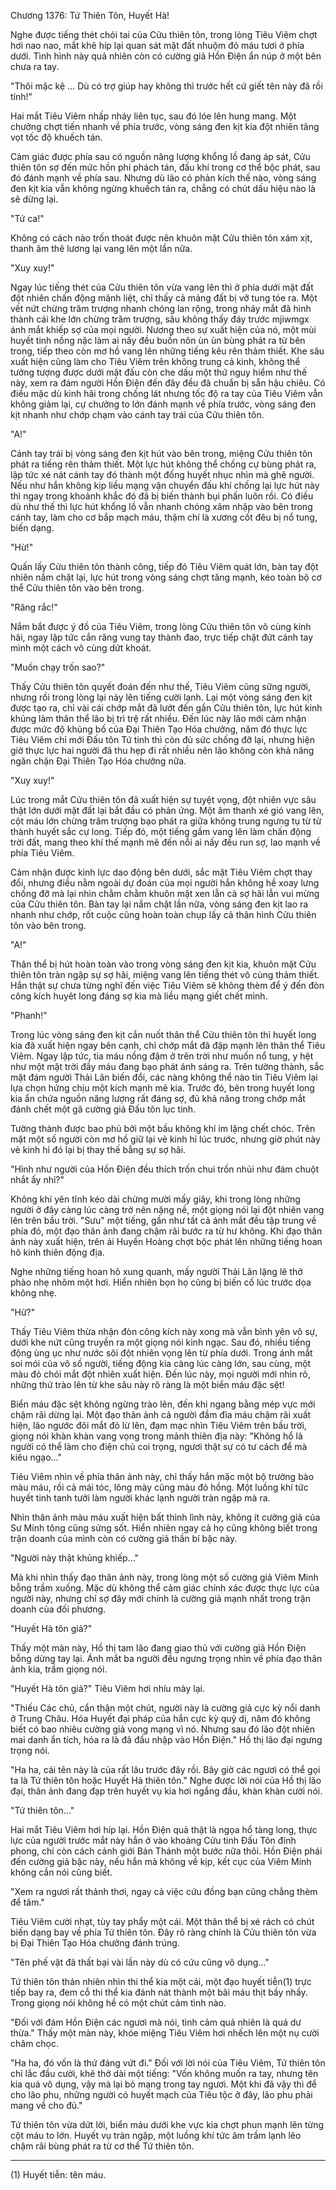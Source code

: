 




Chương 1376: Tứ Thiên Tôn, Huyết Hà!


Nghe được tiếng thét chói tai của Cửu thiên tôn, trong lòng Tiêu Viêm chợt hơi nao nao, mắt khẽ híp lại quan sát mặt đất nhuộm đỏ máu tươi ở phía dưới. Tình hình này quả nhiên còn có cường giả Hồn Điện ẩn núp ở một bên chưa ra tay.

"Thôi mặc kệ … Dù có trợ giúp hay không thì trước hết cứ giết tên này đã rồi tính!"

Hai mắt Tiêu Viêm nhấp nháy liên tục, sau đó lóe lên hung mang. Một chưởng chợt tiến nhanh về phía trước, vòng sáng đen kịt kia đột nhiên tăng vọt tốc độ khuếch tán.

Cảm giác được phía sau có nguồn năng lượng khổng lồ đang áp sát, Cửu thiên tôn sợ đến mức hồn phi phách tán, đấu khí trong cơ thể bộc phát, sau đó đánh mạnh về phía sau. Nhưng dù lão có phản kích thế nào, vòng sáng đen kịt kia vẫn không ngừng khuếch tán ra, chẳng có chút dấu hiệu nào là sẽ dừng lại.

"Tứ ca!"

Không có cách nào trốn thoát được nên khuôn mặt Cửu thiên tôn xám xịt, thanh âm thê lương lại vang lên một lần nữa.

"Xuy xuy!"

Ngay lúc tiếng thét của Cửu thiên tôn vừa vang lên thì ở phía dưới mặt đất đột nhiên chấn động mãnh liệt, chỉ thấy cả mảng đất bị vỡ tung tóe ra. Một vết nứt chừng trăm trượng nhanh chóng lan rộng, trong nháy mắt đã hình thành cái khe lớn chừng trăm trượng, sâu không thấy đáy trước mjiwmgx ánh mắt khiếp sợ của mọi người. Nương theo sự xuất hiện của nó, một mùi huyết tinh nồng nặc làm ai nấy đều buồn nôn ùn ùn bùng phát ra từ bên trong, tiếp theo còn mơ hồ vang lên những tiếng kêu rên thảm thiết. Khe sâu xuất hiện cũng làm cho Tiêu Viêm trên không trung cả kinh, không thể tưởng tượng được dưới mặt đấu còn che dấu một thứ nguy hiểm như thế này, xem ra đám người Hồn Điện đến đây đều đã chuẩn bị sẵn hậu chiêu. Có điều mặc dù kinh hãi trong chống lát nhưng tốc độ ra tay của Tiêu Viêm vẫn không giảm lại, cự chưởng to lớn đánh mạnh về phía trước, vòng sáng đen kịt nhanh như chớp chạm vào cánh tay trái của Cửu thiên tôn.

"A!"

Cánh tay trái bị vòng sáng đen kịt hút vào bên trong, miệng Cửu thiên tôn phát ra tiếng rên thảm thiết. Một lực hút không thể chống cự bùng phát ra, lập tức xé nát cánh tay đó thành một đống huyết nhục nhìn mà ghê người. Nếu như hắn không kịp liều mạng vận chuyển đấu khí chống lại lực hút này thì ngay trong khoảnh khắc đó đã bị biến thành bụi phấn luôn rồi. Có điều dù như thế thì lực hút khổng lồ vẫn nhanh chóng xâm nhập vào bên trong cánh tay, làm cho cơ bắp mạch máu, thậm chí là xương cốt đêu bị nổ tung, biến dạng.

"Hừ!"

Quấn lấy Cửu thiên tôn thành công, tiếp đó Tiêu Viêm quát lớn, bàn tay đột nhiên nắm chặt lại, lực hút trong vòng sáng chợt tăng mạnh, kéo toàn bộ cơ thể Cửu thiên tôn vào bên trong.

"Răng rắc!"

Nắm bắt được ý đồ của Tiêu Viêm, trong lòng Cửu thiên tôn vô cùng kinh hãi, ngay lập tức cắn răng vung tay thành đao, trực tiếp chặt đứt cánh tay mình một cách vô cùng dứt khoát.

"Muốn chạy trốn sao?"

Thấy Cửu thiên tôn quyết đoán đến như thế, Tiêu Viêm cũng sững người, nhưng rồi trong lòng lại nảy lên tiếng cười lạnh. Lại một vòng sáng đen kịt được tạo ra, chỉ vài cái chớp mắt đã lướt đến gần Cửu thiên tôn, lực hút kinh khủng làm thân thể lão bị trì trệ rất nhiều. Đến lúc này lão mới cảm nhận được mức độ khủng bố của Đại Thiên Tạo Hóa chưởng, năm đó thực lực Tiêu Viêm chỉ mới Đấu tôn Tứ tinh thì còn đủ sức chống đỡ lại, nhưng hiện giờ thực lực hai người đã thu hẹp đi rất nhiều nên lão không còn khả năng ngăn chặn Đại Thiên Tạo Hóa chưởng nữa.

"Xuy xuy!"

Lúc trong mắt Cửu thiên tôn đã xuất hiện sự tuyệt vọng, đột nhiên vực sâu thật lớn dưới mặt đất lại bắt đầu có phản ứng. Một âm thanh xé gió vang lên, cột máu lớn chừng trăm trượng bạo phát ra giữa không trung ngưng tụ từ từ thành huyết sắc cự long. Tiếp đó, một tiếng gầm vang lên làm chấn động trời đất, mang theo khí thế mạnh mẽ đến nỗi ai nấy đều run sợ, lao mạnh về phía Tiêu Viêm.

Cảm nhận được kình lực dao động bên dưới, sắc mặt Tiêu Viêm chợt thay đổi, nhưng điều nằm ngoài dự đoán của mọi người hắn không hề xoay lưng chống đỡ mà lại nhìn chằm chằm khuôn mặt xen lẫn cả sợ hãi lẫn vui mừng của Cửu thiên tôn. Bàn tay lại nắm chặt lần nữa, vòng sáng đen kịt lao ra nhanh như chớp, rốt cuộc cũng hoàn toàn chụp lấy cả thân hình Cửu thiên tôn vào bên trong.

"A!"

Thân thể bị hút hoàn toàn vào trong vòng sáng đen kịt kia, khuôn mặt Cửu thiên tôn tràn ngập sự sợ hãi, miệng vang lên tiếng thét vô cùng thảm thiết. Hắn thật sự chưa từng nghĩ đến việc Tiêu Viêm sẽ không thèm để ý đến đòn công kích huyêt long đáng sợ kia mà liều mạng giết chết mình.

"Phanh!"

Trong lúc vòng sáng đen kịt cắn nuốt thân thể Cửu thiên tôn thì huyết long kia đã xuất hiện ngay bên cạnh, chỉ chớp mắt đã đập mạnh lên thân thể Tiêu Viêm. Ngay lập tức, tia máu nồng đậm ở trên trời như muốn nổ tung, y hệt như một mặt trời đầy máu đang bạo phát ánh sáng ra. Trên tường thành, sắc mặt đám người Thải Lân biến đổi, các nàng không thể nào tin Tiêu Viêm lại lựa chọn hứng chịu một kích mạnh mẽ kia. Trước đó, bên trong huyết long kia ẩn chứa nguồn năng lượng rất đáng sợ, đủ khả năng trong chớp mắt đánh chết một gã cường giả Đấu tôn lục tinh.

Tường thành được bao phủ bởi một bầu không khí im lặng chết chóc. Trên mặt một số người còn mơ hồ giữ lại vẻ kinh hỉ lúc trước, nhưng giờ phút này vẻ kinh hỉ đó lại bị thay thế bằng sự sợ hãi.

"Hình như người của Hồn Điện đều thích trốn chui trốn nhủi như đám chuột nhắt ấy nhỉ?"

Không khí yên tĩnh kéo dài chừng mười mấy giây, khi trong lòng những người ở đây càng lúc càng trở nên nặng nề, một giọng nói lại đột nhiên vang lên trên bầu trời. "Sưu" một tiếng, gần như tất cả ánh mắt đều tập trung về phía đó, một đạo thân ảnh đang chậm rãi bước ra từ hư không. Khi đạo thân ảnh này xuất hiện, trên ải Huyền Hoàng chợt bộc phát lên những tiếng hoan hô kinh thiên động địa.

Nghe những tiếng hoan hô xung quanh, mấy người Thải Lân lặng lẽ thở phào nhẹ nhõm một hơi. Hiển nhiên bọn họ cũng bị biến cố lúc trước dọa không nhẹ.

"Hử?"

Thấy Tiêu Viêm thừa nhận đòn công kích này xong mà vẫn bình yên vô sự, dưới khe nứt cũng truyền ra một giọng nói kinh ngạc. Sau đó, nhiều tiếng động ùng ục như nước sôi đột nhiên vọng lên từ phía dưới. Trong ánh mắt soi mói của vô số người, tiếng động kia càng lúc càng lớn, sau cùng, một màu đỏ chói mắt đột nhiên xuất hiện. Đến lúc này, mọi người mới nhìn rõ, những thứ trào lên từ khe sâu này rõ ràng là một biển máu đặc sệt!

Biển máu đặc sệt không ngừng trào lên, đến khi ngang bằng mép vực mới chậm rãi dừng lại. Một đạo thân ảnh cả người đầm đìa máu chậm rãi xuất hiện, lão ngước đôi mắt đỏ lừ lên, đạm mạc nhìn Tiêu Viêm trên bầu trời, giọng nói khàn khàn vang vọng trong mảnh thiên địa này: "Không hổ là người có thể làm cho điện chủ coi trọng, ngươi thật sự có tư cách để mà kiêu ngạo…"

Tiêu Viêm nhìn về phía thân ảnh này, chỉ thấy hắn mặc một bộ trường bào màu máu, rồi cả mái tóc, lông mày cũng màu đỏ hồng. Một luồng khí tức huyết tinh tanh tưởi làm người khác lạnh người tràn ngập mà ra.

Nhìn thân ảnh màu máu xuất hiện bất thình lình này, không ít cường giả của Sư Minh tông cũng sửng sốt. Hiển nhiên ngay cả họ cũng không biết trong trận doanh của mình còn có cường giả thần bí bậc này.

"Người này thật khủng khiếp…"

Mà khi nhìn thấy đạo thân ảnh này, trong lòng một số cường giả Viêm Minh bỗng trầm xuống. Mặc dù không thể cảm giác chính xác được thực lực của người này, nhưng chỉ sợ đây mới chính là cường giả mạnh nhất trong trận doanh của đối phương.

"Huyết Hà tôn giả?"

Thấy một màn này, Hồ thị tam lão đang giao thủ với cường giả Hồn Điện bỗng dừng tay lại. Ánh mắt ba người đều ngưng trọng nhìn về phía đạo thân ảnh kia, trầm giọng nói.

"Huyết Hà tôn giả?" Tiêu Viêm hơi nhíu mày lại.

"Thiếu Các chủ, cẩn thận một chút, người này là cường giả cực kỳ nổi danh ở Trung Châu. Hóa Huyết đại pháp của hắn cực kỳ quỷ dị, năm đó không biết có bao nhiêu cường giả vong mạng vì nó. Nhưng sau đó lão đột nhiên mai danh ẩn tích, hóa ra là đã đầu nhập vào Hồn Điện." Hồ thị lão đại ngưng trọng nói.

"Ha ha, cái tên này là của rất lâu trước đây rồi. Bây giờ các ngươi có thể gọi ta là Tứ thiên tôn hoặc Huyết Hà thiên tôn." Nghe được lời nói của Hồ thị lão đại, thân ảnh đang đạp trên huyết vụ kia hơi ngẩng đầu, khàn khàn cười nói.

"Tứ thiên tôn…"

Hai mắt Tiêu Viêm hơi híp lại. Hồn Điện quả thật là ngọa hổ tàng long, thực lực của người trước mắt này hẳn ở vào khoảng Cửu tinh Đấu Tôn đỉnh phong, chỉ còn cách cảnh giới Bán Thánh một bước nữa thôi. Hồn Điện phái đến cường giả bậc này, nếu hắn mà không về kịp, kết cục của Viêm Minh không cần nói cũng biết.

"Xem ra ngươi rất thảnh thơi, ngay cả việc cứu đồng bạn cũng chẳng thèm để tâm."

Tiêu Viêm cười nhạt, tùy tay phẩy một cái. Một thân thể bị xé rách có chút biến dạng bay về phía Tứ thiên tôn. Đây rõ ràng chính là Cửu thiên tôn vừa bị Đại Thiên Tạo Hóa chưởng đánh trúng.

"Tên phế vật đã thất bại vài lần này dù có cứu cũng vô dụng…"

Tứ thiên tôn thản nhiên nhìn thi thể kia một cái, một đạo huyết tiễn(1) trực tiếp bay ra, đem cỗ thi thể kia đánh nát thành một bãi máu thịt bầy nhầy. Trong giọng nói không hề có một chút cảm tình nào.

"Đối với đám Hồn Điện các ngươi mà nói, tình cảm quả nhiên là quá dư thừa." Thấy một màn này, khóe miệng Tiêu Viêm hơi nhếch lên một nụ cười châm chọc.

"Ha ha, đó vốn là thứ đáng vứt đi." Đối với lời nói của Tiêu Viêm, Tứ thiên tôn chỉ lắc đầu cười, khẽ thở dài một tiếng: "Vốn không muốn ra tay, nhưng tên kia quá vô dụng, vậy mà lại bỏ mạng trong tay ngươi. Một khi đã vậy thì để cho lão phu, những người có huyết mạch của Tiêu tộc ở đây, lão phu phải mang về cho đủ."

Tứ thiên tôn vừa dứt lời, biển máu dưới khe vực kia chợt phun mạnh lên từng cột máu to lớn. Huyết vụ tràn ngập, một luồng khí tức âm trầm lạnh lẽo chậm rãi bùng phát ra từ cơ thể Tứ thiên tôn.

------------------------------------------

(1) Huyết tiễn: tên máu.




